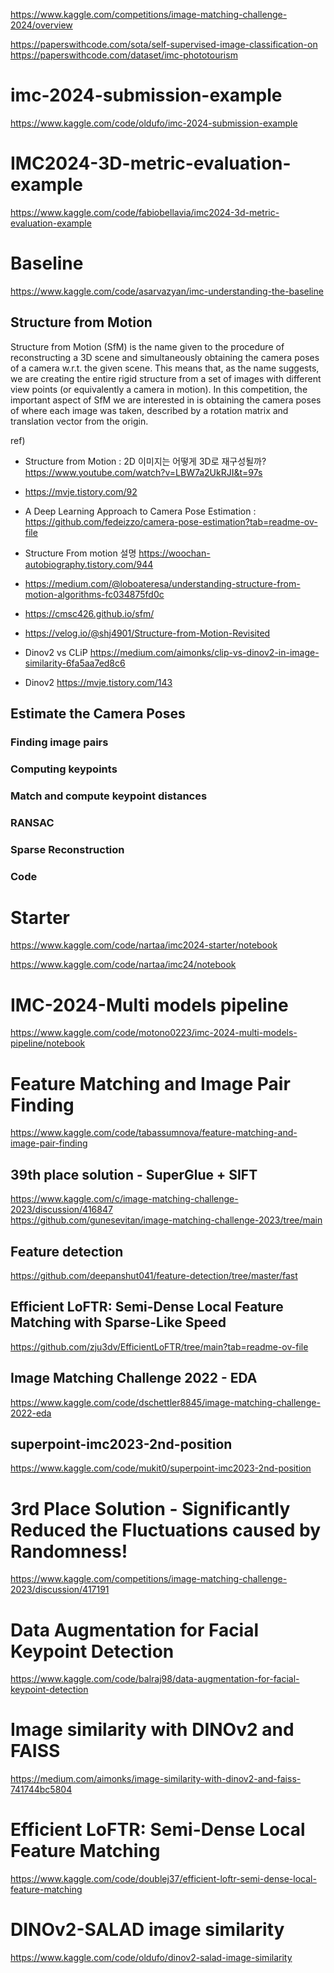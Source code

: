 https://www.kaggle.com/competitions/image-matching-challenge-2024/overview  

https://paperswithcode.com/sota/self-supervised-image-classification-on  
https://paperswithcode.com/dataset/imc-phototourism


# imc-2024-submission-example
https://www.kaggle.com/code/oldufo/imc-2024-submission-example

# IMC2024-3D-metric-evaluation-example
https://www.kaggle.com/code/fabiobellavia/imc2024-3d-metric-evaluation-example

# Baseline
https://www.kaggle.com/code/asarvazyan/imc-understanding-the-baseline

## Structure from Motion
Structure from Motion (SfM) is the name given to the procedure of reconstructing a 3D scene and simultaneously obtaining the camera poses of a camera w.r.t. the given scene. This means that, as the name suggests, we are creating the entire rigid structure from a set of images with different view points (or equivalently a camera in motion).
In this competition, the important aspect of SfM we are interested in is obtaining the camera poses of where each image was taken, described by a rotation matrix and translation vector from the origin.

ref)
- Structure from Motion : 2D 이미지는 어떻게 3D로 재구성될까? https://www.youtube.com/watch?v=LBW7a2UkRJI&t=97s
- https://mvje.tistory.com/92  
- A Deep Learning Approach to Camera Pose Estimation : https://github.com/fedeizzo/camera-pose-estimation?tab=readme-ov-file
- Structure From motion 설명 https://woochan-autobiography.tistory.com/944
- https://medium.com/@loboateresa/understanding-structure-from-motion-algorithms-fc034875fd0c
- https://cmsc426.github.io/sfm/
- https://velog.io/@shj4901/Structure-from-Motion-Revisited

- Dinov2 vs CLiP https://medium.com/aimonks/clip-vs-dinov2-in-image-similarity-6fa5aa7ed8c6
- Dinov2 https://mvje.tistory.com/143

## Estimate the Camera Poses

### Finding image pairs

### Computing keypoints

### Match and compute keypoint distances

### RANSAC

### Sparse Reconstruction

### Code

# Starter
https://www.kaggle.com/code/nartaa/imc2024-starter/notebook

https://www.kaggle.com/code/nartaa/imc24/notebook

# IMC-2024-Multi models pipeline
https://www.kaggle.com/code/motono0223/imc-2024-multi-models-pipeline/notebook

# Feature Matching and Image Pair Finding
https://www.kaggle.com/code/tabassumnova/feature-matching-and-image-pair-finding

## 39th place solution - SuperGlue + SIFT
https://www.kaggle.com/c/image-matching-challenge-2023/discussion/416847  
https://github.com/gunesevitan/image-matching-challenge-2023/tree/main

## Feature detection
https://github.com/deepanshut041/feature-detection/tree/master/fast

## Efficient LoFTR: Semi-Dense Local Feature Matching with Sparse-Like Speed
https://github.com/zju3dv/EfficientLoFTR/tree/main?tab=readme-ov-file

## Image Matching Challenge 2022 - EDA
https://www.kaggle.com/code/dschettler8845/image-matching-challenge-2022-eda

## superpoint-imc2023-2nd-position
https://www.kaggle.com/code/mukit0/superpoint-imc2023-2nd-position

# 3rd Place Solution - Significantly Reduced the Fluctuations caused by Randomness!
https://www.kaggle.com/competitions/image-matching-challenge-2023/discussion/417191

# Data Augmentation for Facial Keypoint Detection 
https://www.kaggle.com/code/balraj98/data-augmentation-for-facial-keypoint-detection

# Image similarity with DINOv2 and FAISS
https://medium.com/aimonks/image-similarity-with-dinov2-and-faiss-741744bc5804

# Efficient LoFTR: Semi-Dense Local Feature Matching
https://www.kaggle.com/code/doublej37/efficient-loftr-semi-dense-local-feature-matching

# DINOv2-SALAD image similarity
https://www.kaggle.com/code/oldufo/dinov2-salad-image-similarity

# 

